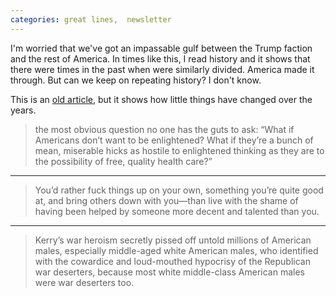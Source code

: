 ```yaml
---
categories: great lines,  newsletter
---
```



I'm worried that we've got an impassable gulf between the Trump faction and the rest of America. In times like this, I read history and it shows that there were times in the past when were similarly divided. America made it through. But can we keep on repeating history? I don't know.

This is an [old article](http://exiledonline.com/we-the-spiteful), but it shows how little things have changed over the years. 

>the most obvious question no one has the guts to ask: “What if Americans don’t want to be enlightened? What if they’re a bunch of mean, miserable hicks as hostile to enlightened thinking as they are to the possibility of free, quality health care?”

---

>You’d rather fuck things up on your own, something you’re quite good at, and bring others down with you—than live with the shame of having been helped by someone more decent and talented than you.

---

>Kerry’s war heroism secretly pissed off untold millions of American males, especially middle-aged white American males, who identified with the cowardice and loud-mouthed hypocrisy of the Republican war deserters, because most white middle-class American males were war deserters too.